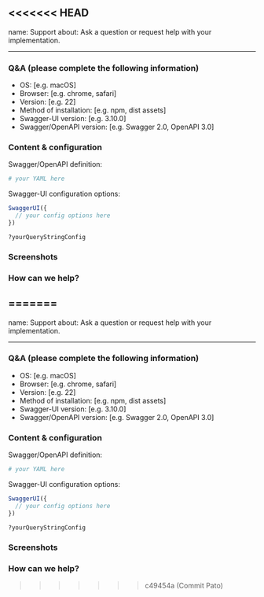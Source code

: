 <<<<<<< HEAD
---
name: Support
about: Ask a question or request help with your implementation.

---

<!--
  We can only offer support for Swagger-UI itself.

  If you're having a problem with a library that uses Swagger-UI
  (for example, Springfox or swagger-node), please open an issue
  in that project's repository instead.
 -->

### Q&A (please complete the following information)
 - OS: [e.g. macOS]
 - Browser: [e.g. chrome, safari]
 - Version: [e.g. 22]
 - Method of installation: [e.g. npm, dist assets]
 - Swagger-UI version: [e.g. 3.10.0]
 - Swagger/OpenAPI version: [e.g. Swagger 2.0, OpenAPI 3.0]

### Content & configuration
<!-- Provide us with a way to see what you're seeing, so that we can help. -->

Swagger/OpenAPI definition:
```yaml
# your YAML here
```

Swagger-UI configuration options:
```js
SwaggerUI({
  // your config options here
})
```

```
?yourQueryStringConfig
```

### Screenshots
<!-- If applicable, add screenshots to help give context to your problem. -->

### How can we help?
<!-- Your question or problem goes here! -->
=======
---
name: Support
about: Ask a question or request help with your implementation.

---

<!--
  We can only offer support for Swagger-UI itself.

  If you're having a problem with a library that uses Swagger-UI
  (for example, Springfox or swagger-node), please open an issue
  in that project's repository instead.
 -->

### Q&A (please complete the following information)
 - OS: [e.g. macOS]
 - Browser: [e.g. chrome, safari]
 - Version: [e.g. 22]
 - Method of installation: [e.g. npm, dist assets]
 - Swagger-UI version: [e.g. 3.10.0]
 - Swagger/OpenAPI version: [e.g. Swagger 2.0, OpenAPI 3.0]

### Content & configuration
<!-- Provide us with a way to see what you're seeing, so that we can help. -->

Swagger/OpenAPI definition:
```yaml
# your YAML here
```

Swagger-UI configuration options:
```js
SwaggerUI({
  // your config options here
})
```

```
?yourQueryStringConfig
```

### Screenshots
<!-- If applicable, add screenshots to help give context to your problem. -->

### How can we help?
<!-- Your question or problem goes here! -->
>>>>>>> c49454a (Commit Pato)
